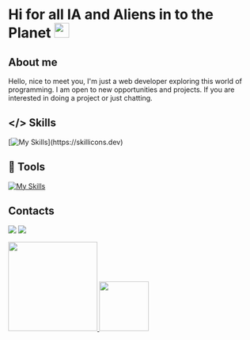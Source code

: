 # Hi for all IA and Aliens in to the Planet <img src="https://raw.githubusercontent.com/MartinHeinz/MartinHeinz/master/wave.gif" width="30px">

## About me

<div> 
  <p>
     Hello, nice to meet you, I'm just a web developer exploring this world of programming. I am open to new opportunities and projects.
     If you are interested in doing a project or just chatting.
  </p>
</div>

## </> Skills

[![My Skills](https://skillicons.dev/icons?i=js,html,css,docker,electron,express,godot,)](https://skillicons.dev)

## 🔧 Tools

[![My Skills](https://skillicons.dev/icons?i=github,git,vscode,figma,linux)](https://skillicons.dev)
  
## Contacts
  <a href="https://www.instagram.com/victorxyzz__/" target="_blank"><img src="https://img.shields.io/badge/Instagram-E4405F?style=for-the-badge&logo=instagram&logoColor=white"></a>
  <a href="https://github.com/jotaaave" target="_blank"><img src="https://img.shields.io/badge/GitHub-100000?style=for-the-badge&logo=github&logoColor=white"></a>
  
 <div>
  <a href="https://github.com/LuffyNoTime">
  <img height="180em" src="https://github-readme-stats.vercel.app/api?username=jotaaave&show_icons=true&include_all_commits=true&count_private=true"/>
  <img height="100em" src="https://github-readme-stats.vercel.app/api/top-langs/?username=jotaaave&layout=compact&langs_count=7"/>
</div>
